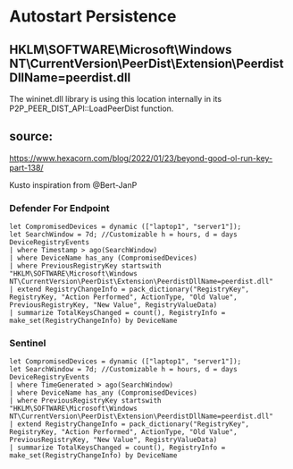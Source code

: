 # Autostart Persistence

## HKLM\SOFTWARE\Microsoft\Windows NT\CurrentVersion\PeerDist\Extension\PeerdistDllName=peerdist.dll
The wininet.dll library is using this location internally in its P2P_PEER_DIST_API::LoadPeerDist function.

## source:
https://www.hexacorn.com/blog/2022/01/23/beyond-good-ol-run-key-part-138/

Kusto inspiration from @Bert-JanP

### Defender For Endpoint

```
let CompromisedDevices = dynamic (["laptop1", "server1"]);
let SearchWindow = 7d; //Customizable h = hours, d = days
DeviceRegistryEvents
| where Timestamp > ago(SearchWindow)
| where DeviceName has_any (CompromisedDevices)
| where PreviousRegistryKey startswith "HKLM\SOFTWARE\Microsoft\Windows NT\CurrentVersion\PeerDist\Extension\PeerdistDllName=peerdist.dll"
| extend RegistryChangeInfo = pack_dictionary("RegistryKey", RegistryKey, "Action Performed", ActionType, "Old Value", PreviousRegistryKey, "New Value", RegistryValueData)
| summarize TotalKeysChanged = count(), RegistryInfo = make_set(RegistryChangeInfo) by DeviceName
```
### Sentinel

```
let CompromisedDevices = dynamic (["laptop1", "server1"]);
let SearchWindow = 7d; //Customizable h = hours, d = days
DeviceRegistryEvents
| where TimeGenerated > ago(SearchWindow)
| where DeviceName has_any (CompromisedDevices)
| where PreviousRegistryKey startswith "HKLM\SOFTWARE\Microsoft\Windows NT\CurrentVersion\PeerDist\Extension\PeerdistDllName=peerdist.dll"
| extend RegistryChangeInfo = pack_dictionary("RegistryKey", RegistryKey, "Action Performed", ActionType, "Old Value", PreviousRegistryKey, "New Value", RegistryValueData)
| summarize TotalKeysChanged = count(), RegistryInfo = make_set(RegistryChangeInfo) by DeviceName
```
